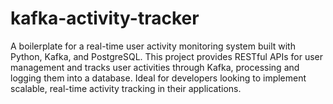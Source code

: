 # kafka-activity-tracker
A boilerplate for a real-time user activity monitoring system built with Python, Kafka, and PostgreSQL. This project provides RESTful APIs for user management and tracks user activities through Kafka, processing and logging them into a database. Ideal for developers looking to implement scalable, real-time activity tracking in their applications.
